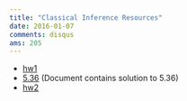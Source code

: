 ```yaml
---
title: "Classical Inference Resources"
date: 2016-01-07
comments: disqus
ams: 205
---
```


- [hw1](/assets/ams205/hw/hw1.pdf)
- [5.36](/assets/ams205/hw/sol1.pdf) (Document contains solution to 5.36)
- [hw2](/assets/ams205/hw/hw2.pdf)
